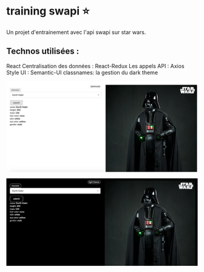# training swapi :star:


Un projet d'entrainement avec l'api swapi sur star wars. 

## Technos utilisées :
React
Centralisation des données : React-Redux
Les appels API : Axios
Style UI : Semantic-UI
classnames: la gestion du dark theme

![resultat](resultat.png)

![resultat](resultat2.png)

